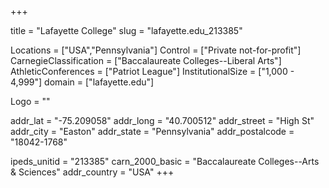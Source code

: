 
+++

title = "Lafayette College"
slug = "lafayette.edu_213385"

Locations = ["USA","Pennsylvania"]
Control = ["Private not-for-profit"]
CarnegieClassification = ["Baccalaureate Colleges--Liberal Arts"]
AthleticConferences = ["Patriot League"]
InstitutionalSize = ["1,000 - 4,999"]
domain = ["lafayette.edu"]

Logo = ""

addr_lat = "-75.209058"
addr_long = "40.700512"
addr_street = "High St"
addr_city = "Easton"
addr_state = "Pennsylvania"
addr_postalcode = "18042-1768"

ipeds_unitid = "213385"
carn_2000_basic = "Baccalaureate Colleges--Arts & Sciences"
addr_country = "USA"
+++
    
